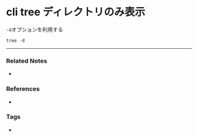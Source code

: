 # cli tree ディレクトリのみ表示
`-d`オプションを利用する

```
tree -d
```

----
### Related Notes
- 

### References
- 

### Tags
- 